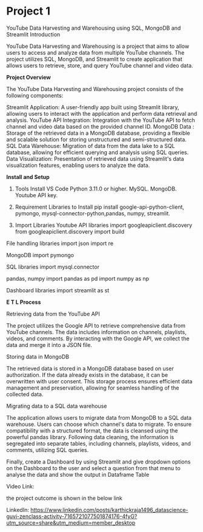 # Project 1
YouTube Data Harvesting and Warehousing using SQL, MongoDB and Streamlit
Introduction

YouTube Data Harvesting and Warehousing is a project that aims to allow users to access and analyze data from multiple YouTube channels. The project utilizes SQL, MongoDB, and Streamlit to create application that allows users to retrieve, store, and query YouTube channel and video data.

**Project Overview**

The YouTube Data Harvesting and Warehousing project consists of the following components:

Streamlit Application: A user-friendly app built using Streamlit library, allowing users to interact with the application and perform data retrieval and analysis.
YouTube API Integration: Integration with the YouTube API to fetch channel and video data based on the provided channel ID.
MongoDB Data : Storage of the retrieved data in a MongoDB database, providing a flexible and scalable solution for storing unstructured and semi-structured data.
SQL Data Warehouse: Migration of data from the data lake to a SQL database, allowing for efficient querying and analysis using SQL queries.
Data Visualization: Presentation of retrieved data using Streamlit's data visualization features, enabling users to analyze the data.

**Install and Setup**

1. Tools Install
VS Code
Python 3.11.0 or higher.
MySQL.
MongoDB.
Youtube API key.

2. Requirement Libraries to Install
pip install google-api-python-client, pymongo, mysql-connector-python,pandas, numpy, streamlit.

3. Import Libraries
Youtube API libraries
import googleapiclient.discovery
from googleapiclient.discovery import build

File handling libraries
import json
import re

MongoDB
import pymongo

SQL libraries
import mysql.connector

pandas, numpy
import pandas as pd
import numpy as np

Dashboard libraries
import streamlit as st

**E T L Process**

Retrieving data from the YouTube API

The project utilizes the Google API to retrieve comprehensive data from YouTube channels. The data includes information on channels, playlists, videos, and comments. By interacting with the Google API, we collect the data and merge it into a JSON file.

Storing data in MongoDB

The retrieved data is stored in a MongoDB database based on user authorization. If the data already exists in the database, it can be overwritten with user consent. This storage process ensures efficient data management and preservation, allowing for seamless handling of the collected data.

Migrating data to a SQL data warehouse

The application allows users to migrate data from MongoDB to a SQL data warehouse. Users can choose which channel's data to migrate. To ensure compatibility with a structured format, the data is cleansed using the powerful pandas library. Following data cleaning, the information is segregated into separate tables, including channels, playlists, videos, and comments, utilizing SQL queries.

Finally, create a Dashboard by using Streamlit and give dropdown options on the Dashboard to the user and select a question from that menu to analyse the data and show the output in Dataframe Table

Video Link:

the project outcome is shown in the below link

LinkedIn: https://www.linkedin.com/posts/karthickraja1496_datascience-guvi-zenclass-activity-7165721077501874176-4fyG?utm_source=share&utm_medium=member_desktop
